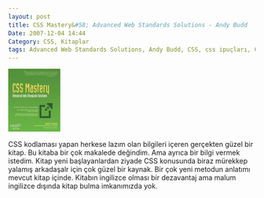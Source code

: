 ```yaml
---
layout: post
title: CSS Mastery&#58; Advanced Web Standards Solutions - Andy Budd
Date: 2007-12-04 14:44
Category: CSS, Kitaplar
tags: Advanced Web Standards Solutions, Andy Budd, CSS, css ipuçları, CSS Mastery, css teknikleri, css yöntemleri, gelişmiş css dersleri, Kitaplar
---
```


![CSS Mastery: Advanced Web Standards Solutions - Andy Budd][]

CSS kodlaması yapan herkese lazım olan bilgileri içeren gerçekten güzel bir
kitap. Bu kitaba bir çok makalede değindim. Ama ayrıca bir bilgi vermek
istedim. Kitap yeni başlayanlardan ziyade CSS konusunda biraz mürekkep
yalamış arkadaşalr için çok güzel bir kaynak. Bir çok yeni metodun
anlatımı mevcut kitap içinde. Kitabın ingilizce olması bir dezavantaj
ama malum ingilizce dışında kitap bulma imkanımızda yok. 

  [CSS Mastery: Advanced Web Standards Solutions - Andy Budd]: /images/css_mastery1.kucukresim.jpg
